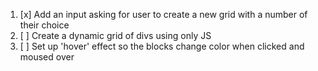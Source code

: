 1. [x] Add an input asking for user to create a new grid with a number of their choice
2. [ ] Create a dynamic grid of divs using only JS
3. [ ] Set up 'hover' effect so the blocks change color when clicked and moused over